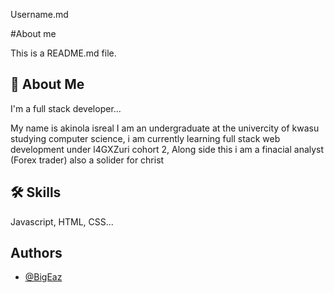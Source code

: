 Username.md

#About me

 This is a README.md file.
 
 




## 🚀 About Me
I'm a full stack developer...

 My name is akinola isreal
 I am an undergraduate at the univercity of kwasu
 studying computer science,
 i am currently learning full stack web development
 under l4GXZuri cohort 2,
 Along side this i am a finacial analyst (Forex trader)
 also a solider for christ 
## 🛠 Skills
Javascript, HTML, CSS...


## Authors

- [@BigEaz](https://github.com/BigEaz01)

